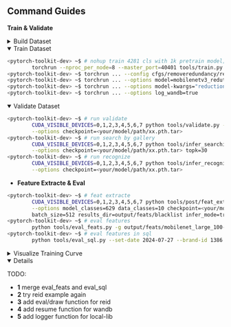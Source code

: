 ## Command Guides

**Train & Validate**

<details close>

<summary> Build Dataset </summary>

Run this comand, make sure your folder format is follow:

```bash
<pytorch-toolkit-dev> ~$ # build dataset for train and validate
<pytorch-toolkit-dev> ~$ ln -s /data/exp-data/* dataset/
```

```bash
<pytorch-toolkit-dev> <timm-dev branch>
    ├── cfgs
    │   └── base-regnety_redution_040.ra3_in1k.yaml
    ├── dataset
    │   ├── 1.jpg
    │   ├── <your datasets> # train/validate data
    │   ├── simsun.ttc # chinese fonts
    │   └── README.md
    ├── docs
    │   ├── demo4reid.jpg
    │   ├── INSTALL.md
    │   ├── model-zoo
    │   └── requirements.txt
    ├── local_lib
    │   ├── data
    │   ├── models
    │   └── utils
    ├── output 
    │   └── ckpts # .pth model path
    ├── README.md
    └── tools
        ├── before
        ├── deploy
        ├── post
        ├── README.md
        ├── eval_feats.py
        ├── train.py
        └── validate.py
```

</details>

<details open>

<summary> Train Dataset </summary>

```bash
<pytorch-toolkit-dev> ~$ # nohup train 4281 cls with 1k pretrain model; resize-256,crop-224,rand aa, re-0.2;
        torchrun --nproc_per_node=8 --master_port=40401 tools/train.py --config cfgs/base-regnety_redution_040.ra3_in1k.yaml
<pytorch-toolkit-dev> ~$ torchrun ... --config cfgs/removeredundancy/regnety_redution_040.ra3_in1k.yaml
<pytorch-toolkit-dev> ~$ torchrun ... --options model=mobilenetv3_redution_large_100.miil_in21k_ft_in1k
<pytorch-toolkit-dev> ~$ torchrun ... --options model-kwargs="reduction_dim=64"
<pytorch-toolkit-dev> ~$ torchrun ... --options log_wandb=true
```

</details>

<details open>

<summary> Validate Dataset </summary>

```bash
<pytorch-toolkit-dev> ~$ # run validate
        CUDA_VISIBLE_DEVICES=0,1,2,3,4,5,6,7 python tools/validate.py --config <cfgs/your/config/for/val/xx.yaml> \
        --options checkpoint=<your/model/path/xx.pth.tar> 
<pytorch-toolkit-dev> ~$ # run search by gallery
        CUDA_VISIBLE_DEVICES=0,1,2,3,4,5,6,7 python tools/infer_searching.py --config <cfgs/your/config/for/infer/xx-infer.yaml> \
        --options checkpoint=<your/model/path/xx.pth.tar> topk=30
<pytorch-toolkit-dev> ~$ # run recognize
        CUDA_VISIBLE_DEVICES=0,1,2,3,4,5,6,7 python tools/infer_recognising.py --config <cfgs/your/config/for/infer/xx-infer.yaml> \
        --options checkpoint=<your/model/path/xx.pth.tar>
```

- **Feature Extracte & Eval**

```bash
<pytorch-toolkit-dev> ~$ # feat extracte
        CUDA_VISIBLE_DEVICES=0,1,2,3,4,5,6,7 python tools/post/feat_extract.py --config <cfgs/your/config/for/infer/xx-infer.yaml> \
        --options model_classes=629 data_classes=10 checkpoint=<your/model/path/xx.pth.tar> \
        batch_size=512 results_dir=output/feats/blacklist infer_mode=train 
<pytorch-toolkit-dev> ~$ # eval features
        python tools/eval_feats.py -g output/feats/mobilenet_large_100-train.npz -q output/feats/mobilenet_large_100-val.npz
<pytorch-toolkit-dev> ~$ # eval features in sql
        python tools/eval_sql.py --set-date 2024-07-27 --brand-id 1386 
```

</details>

<details close>

<summary>Visualize Training Curve</summary>

- **Tensorboard**

Watch [tensorboard](http://localhost:6006/) curve in web after run this commands.

```bash
<pytorch-toolkit-dev> ~$ # add tensorboard dir to train output:
<pytorch-toolkit-dev> ~$ CUDA_VISIBLE_DEVICES=0, ... --options tensorboard=logs
<pytorch-toolkit-dev> ~$ # view the output of tensorboard:
<pytorch-toolkit-dev> ~$ tensorboard --logdir logs/202311xx-000720-regnety_redution_040_ra3_in1k-224
```

- **Wandb**

Watch [wandb](https://wandb.ai/) curve after run this commands.

```bash
<pytorch-toolkit-dev> ~$ # login 
<pytorch-toolkit-dev> ~$ wandb login
<pytorch-toolkit-dev> ~$ # add wandb to train output:
<pytorch-toolkit-dev> ~$ CUDA_VISIBLE_DEVICES=0, ... --options log_wandb=true
```

</details>

<details open>

TODO:
 - **1** merge eval_feats and eval_sql
 - **2** try reid example again
 - **3** add eval/draw function for reid
 - **4** add resume function for wandb
 - **5** add logger function for local-lib

</details>